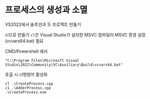 # 프로세스의 생성과 소멸 

VS2022에서 솔루션과 두 프로젝트 만들기 

cl으로 만들기 
`cl`은 Visual Studio가 설치한 MSVC 컴파일러 
MSVC 환경 설정 (vcvars64.bat) 필요

CMD/Powershell 에서 
```shell 
"C:\Program Files\Microsoft Visual Studio\2022\Community\VC\Auxiliary\Build\vcvars64.bat"
```

호출 시 cl명령어 활성화 
```shell
cl .\CreateProcess.cpp 
c1 .\AdderProcess.cpp
.\CreateProcess.exe
``` 

